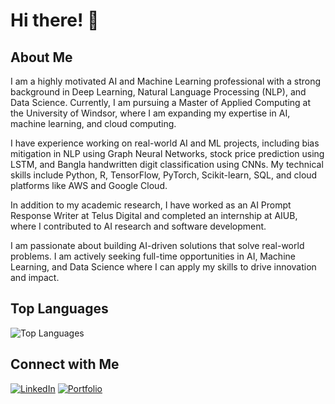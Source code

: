 # Hi there! 👋

## About Me
I am a highly motivated AI and Machine Learning professional with a strong background in Deep Learning, Natural Language Processing (NLP), and Data Science. Currently, I am pursuing a Master of Applied Computing at the University of Windsor, where I am expanding my expertise in AI, machine learning, and cloud computing.

I have experience working on real-world AI and ML projects, including bias mitigation in NLP using Graph Neural Networks, stock price prediction using LSTM, and Bangla handwritten digit classification using CNNs. My technical skills include Python, R, TensorFlow, PyTorch, Scikit-learn, SQL, and cloud platforms like AWS and Google Cloud.

In addition to my academic research, I have worked as an AI Prompt Response Writer at Telus Digital and completed an internship at AIUB, where I contributed to AI research and software development.

I am passionate about building AI-driven solutions that solve real-world problems. I am actively seeking full-time opportunities in AI, Machine Learning, and Data Science where I can apply my skills to drive innovation and impact.

## Top Languages

![Top Languages](https://github-readme-stats.vercel.app/api/top-langs/?username=imran-ahmed377&layout=compact&theme=radical)

## Connect with Me

[![LinkedIn](https://img.shields.io/badge/-LinkedIn-blue?style=flat&logo=Linkedin&logoColor=white)](https://www.linkedin.com/in/imran-ahmed-mac-uwindsor/)
[![Portfolio](https://img.shields.io/badge/-Portfolio-blue?style=flat&logo=Portfolio&logoColor=white)](https://imran-ahmed377.github.io/imranahmed/index.html#)

